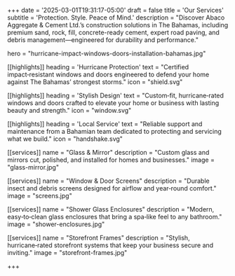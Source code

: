 +++
date = '2025-03-01T19:31:17-05:00'
draft = false
title = 'Our Services'
subtitle = 'Protection. Style. Peace of Mind.'
description = "Discover Abaco Aggregate & Cement Ltd.’s construction solutions in The Bahamas, including premium sand, rock, fill, concrete-ready cement, expert road paving, and debris management—engineered for durability and performance."

hero = "hurricane-impact-windows-doors-installation-bahamas.jpg"


[[highlights]]
  heading = 'Hurricane Protection'
  text = "Certified impact‑resistant windows and doors engineered to defend your home against The Bahamas’ strongest storms."
  icon = "shield.svg"

[[highlights]]
  heading = 'Stylish Design'
  text = "Custom‑fit, hurricane‑rated windows and doors crafted to elevate your home or business with lasting beauty and strength."
  icon = "window.svg"

[[highlights]]
  heading = 'Local Service'
  text = "Reliable support and maintenance from a Bahamian team dedicated to protecting and servicing what we build."
  icon = "handshake.svg"

[[services]]
name = "Glass & Mirror"
description = "Custom glass and mirrors cut, polished, and installed for homes and businesses."
image = "glass-mirror.jpg"

[[services]]
name = "Window & Door Screens"
description = "Durable insect and debris screens designed for airflow and year‑round comfort."
image = "screens.jpg"

[[services]]
name = "Shower Glass Enclosures"
description = "Modern, easy‑to‑clean glass enclosures that bring a spa‑like feel to any bathroom."
image = "shower-enclosures.jpg"

[[services]]
name = "Storefront Frames"
description = "Stylish, hurricane‑rated storefront systems that keep your business secure and inviting."
image = "storefront-frames.jpg"

+++
